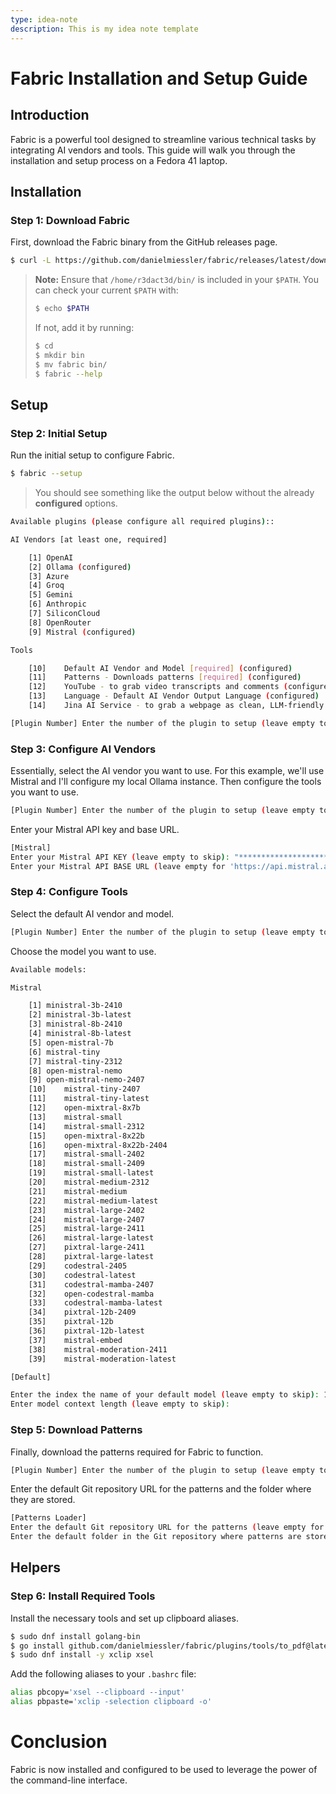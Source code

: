 ```yaml
---
type: idea-note
description: This is my idea note template
---
```


# Fabric Installation and Setup Guide

## Introduction

Fabric is a powerful tool designed to streamline various technical tasks by integrating AI vendors and tools. This guide will walk you through the installation and setup process on a Fedora 41 laptop.

## Installation

### Step 1: Download Fabric

First, download the Fabric binary from the GitHub releases page.

```bash
$ curl -L https://github.com/danielmiessler/fabric/releases/latest/download/fabric-linux-amd64 > fabric && chmod +x fabric && ./fabric --version
```

> **Note:** Ensure that `/home/r3dact3d/bin/` is included in your `$PATH`. You can check your current `$PATH` with:
> ```bash
> $ echo $PATH
> ```
> If not, add it by running:
> ```bash
> $ cd
> $ mkdir bin
> $ mv fabric bin/
> $ fabric --help
> ```

## Setup

### Step 2: Initial Setup

Run the initial setup to configure Fabric.

```bash
$ fabric --setup
```

> You should see something like the output below without the already **configured** options.

```bash
Available plugins (please configure all required plugins)::

AI Vendors [at least one, required]

	[1]	OpenAI
	[2]	Ollama (configured)
	[3]	Azure
	[4]	Groq
	[5]	Gemini
	[6]	Anthropic
	[7]	SiliconCloud
	[8]	OpenRouter
	[9]	Mistral (configured)

Tools

	[10]	Default AI Vendor and Model [required] (configured)
	[11]	Patterns - Downloads patterns [required] (configured)
	[12]	YouTube - to grab video transcripts and comments (configured)
	[13]	Language - Default AI Vendor Output Language (configured)
	[14]	Jina AI Service - to grab a webpage as clean, LLM-friendly text (configured)

[Plugin Number] Enter the number of the plugin to setup (leave empty to skip):
```

### Step 3: Configure AI Vendors

Essentially, select the AI vendor you want to use. For this example, we'll use Mistral and I'll configure my local Ollama instance.  Then configure the tools you want to use.

```bash
[Plugin Number] Enter the number of the plugin to setup (leave empty to skip): 9
```

Enter your Mistral API key and base URL.

```bash
[Mistral]
Enter your Mistral API KEY (leave empty to skip): "***********************************Uni"
Enter your Mistral API BASE URL (leave empty for 'https://api.mistral.ai/v1' or type 'reset' to remove the value):
```

### Step 4: Configure Tools

Select the default AI vendor and model.

```bash
[Plugin Number] Enter the number of the plugin to setup (leave empty to skip): 10
```

Choose the model you want to use.

```bash
Available models:

Mistral

	[1]	ministral-3b-2410
	[2]	ministral-3b-latest
	[3]	ministral-8b-2410
	[4]	ministral-8b-latest
	[5]	open-mistral-7b
	[6]	mistral-tiny
	[7]	mistral-tiny-2312
	[8]	open-mistral-nemo
	[9]	open-mistral-nemo-2407
	[10]	mistral-tiny-2407
	[11]	mistral-tiny-latest
	[12]	open-mixtral-8x7b
	[13]	mistral-small
	[14]	mistral-small-2312
	[15]	open-mixtral-8x22b
	[16]	open-mixtral-8x22b-2404
	[17]	mistral-small-2402
	[18]	mistral-small-2409
	[19]	mistral-small-latest
	[20]	mistral-medium-2312
	[21]	mistral-medium
	[22]	mistral-medium-latest
	[23]	mistral-large-2402
	[24]	mistral-large-2407
	[25]	mistral-large-2411
	[26]	mistral-large-latest
	[27]	pixtral-large-2411
	[28]	pixtral-large-latest
	[29]	codestral-2405
	[30]	codestral-latest
	[31]	codestral-mamba-2407
	[32]	open-codestral-mamba
	[33]	codestral-mamba-latest
	[34]	pixtral-12b-2409
	[35]	pixtral-12b
	[36]	pixtral-12b-latest
	[37]	mistral-embed
	[38]	mistral-moderation-2411
	[39]	mistral-moderation-latest

[Default]

Enter the index the name of your default model (leave empty to skip): 18
Enter model context length (leave empty to skip):
```

### Step 5: Download Patterns

Finally, download the patterns required for Fabric to function.

```bash
[Plugin Number] Enter the number of the plugin to setup (leave empty to skip): 11
```

Enter the default Git repository URL for the patterns and the folder where they are stored.

```bash
[Patterns Loader]
Enter the default Git repository URL for the patterns (leave empty for 'https://github.com/danielmiessler/fabric.git' or type 'reset' to remove the value):
Enter the default folder in the Git repository where patterns are stored (leave empty for 'patterns' or type 'reset' to remove the value):
```

## Helpers

### Step 6: Install Required Tools

Install the necessary tools and set up clipboard aliases.

```bash
$ sudo dnf install golang-bin
$ go install github.com/danielmiessler/fabric/plugins/tools/to_pdf@latest
$ sudo dnf install -y xclip xsel
```

Add the following aliases to your `.bashrc` file:

```bash
alias pbcopy='xsel --clipboard --input'
alias pbpaste='xclip -selection clipboard -o'
```

# Conclusion

Fabric is now installed and configured to be used to leverage the power of the command-line interface.